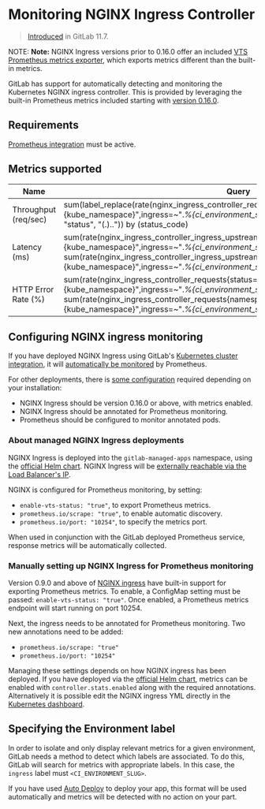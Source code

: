 # Monitoring NGINX Ingress Controller

> [Introduced](https://gitlab.com/gitlab-org/gitlab-ce/merge_requests/22133) in GitLab 11.7.

NOTE: **Note:** NGINX Ingress versions prior to 0.16.0 offer an included [VTS Prometheus metrics exporter](nginx_ingress_vts.md), which exports metrics different than the built-in metrics.

GitLab has support for automatically detecting and monitoring the Kubernetes NGINX ingress controller. This is provided by leveraging the built-in Prometheus metrics included starting with [version 0.16.0](https://github.com/kubernetes/ingress-nginx/blob/master/Changelog.md#0160).

## Requirements

[Prometheus integration](../prometheus.md) must be active.

## Metrics supported

| Name | Query |
| ---- | ----- |
| Throughput (req/sec) | sum(label_replace(rate(nginx_ingress_controller_requests{namespace="%{kube_namespace}",ingress=~".*%{ci_environment_slug}.*"}[2m]), "status_code", "${1}xx", "status", "(.)..")) by (status_code) |
| Latency (ms) | sum(rate(nginx_ingress_controller_ingress_upstream_latency_seconds_sum{namespace="%{kube_namespace}",ingress=~".*%{ci_environment_slug}.*"}[2m])) / sum(rate(nginx_ingress_controller_ingress_upstream_latency_seconds_count{namespace="%{kube_namespace}",ingress=~".*%{ci_environment_slug}.*"}[2m])) * 1000 |
| HTTP Error Rate (%) | sum(rate(nginx_ingress_controller_requests{status=~"5.*",namespace="%{kube_namespace}",ingress=~".*%{ci_environment_slug}.*"}[2m])) / sum(rate(nginx_ingress_controller_requests{namespace="%{kube_namespace}",ingress=~".*%{ci_environment_slug}.*"}[2m])) * 100 |

## Configuring NGINX ingress monitoring

If you have deployed NGINX Ingress using GitLab's [Kubernetes cluster integration](../../clusters/index.md#installing-applications), it will [automatically be monitored](#about-managed-nginx-ingress-deployments) by Prometheus.

For other deployments, there is [some configuration](#manually-setting-up-nginx-ingress-for-prometheus-monitoring) required depending on your installation:

- NGINX Ingress should be version 0.16.0 or above, with metrics enabled.
- NGINX Ingress should be annotated for Prometheus monitoring.
- Prometheus should be configured to monitor annotated pods.

### About managed NGINX Ingress deployments

NGINX Ingress is deployed into the `gitlab-managed-apps` namespace, using the [official Helm chart](https://github.com/kubernetes/charts/tree/master/stable/nginx-ingress). NGINX Ingress will be [externally reachable via the Load Balancer's IP](../../clusters/index.md#getting-the-external-ip-address).

NGINX is configured for Prometheus monitoring, by setting:

- `enable-vts-status: "true"`, to export Prometheus metrics.
- `prometheus.io/scrape: "true"`, to enable automatic discovery.
- `prometheus.io/port: "10254"`, to specify the metrics port.

When used in conjunction with the GitLab deployed Prometheus service, response metrics will be automatically collected.

### Manually setting up NGINX Ingress for Prometheus monitoring

Version 0.9.0 and above of [NGINX ingress](https://github.com/kubernetes/ingress-nginx) have built-in support for exporting Prometheus metrics. To enable, a ConfigMap setting must be passed: `enable-vts-status: "true"`. Once enabled, a Prometheus metrics endpoint will start running on port 10254.

Next, the ingress needs to be annotated for Prometheus monitoring. Two new annotations need to be added:

* `prometheus.io/scrape: "true"`
* `prometheus.io/port: "10254"`

Managing these settings depends on how NGINX ingress has been deployed. If you have deployed via the [official Helm chart](https://github.com/kubernetes/charts/tree/master/stable/nginx-ingress), metrics can be enabled with `controller.stats.enabled` along with the required annotations. Alternatively it is possible edit the NGINX ingress YML directly in the [Kubernetes dashboard](https://github.com/kubernetes/dashboard).

## Specifying the Environment label

In order to isolate and only display relevant metrics for a given environment, GitLab needs a method to detect which labels are associated. To do this, GitLab will search for metrics with appropriate labels. In this case, the `ingress` label must `<CI_ENVIRONMENT_SLUG>`.

If you have used [Auto Deploy](../../../../topics/autodevops/index.md#auto-deploy) to deploy your app, this format will be used automatically and metrics will be detected with no action on your part.
